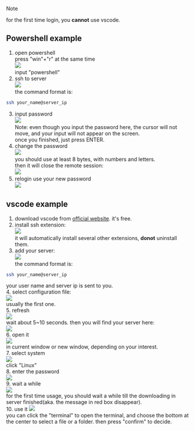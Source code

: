 > [!NOTE]
> for the first time login, you **cannot** use vscode.  
## Powershell example
1. open powershell  
press "win"+"r" at the same time  
![](imgs/2023-11-11-02-36-29.png)  
input "powershell"  
2. ssh to server  
![](imgs/2023-11-11-02-37-33.png)  
the command format is:  
```bash
ssh your_name@server_ip
```
3. input password  
![](imgs/2023-11-11-02-38-08.png)  
Note: even though you input the password here, the cursor will not move, and your input will not appear on the screen.  
once you finished, just press ENTER.  
4. change the password  
![](imgs/2023-11-11-02-44-37.png)  
you should use at least 8 bytes, with numbers and letters.  
then it will close the remote session:  
![](imgs/2023-11-11-02-47-15.png)  
5. relogin use your new password  
![](imgs/2023-11-11-02-48-04.png)  

## vscode example
1. download vscode from [official website](https://code.visualstudio.com/Download). it's free.  
2. install ssh extension:  
![](imgs/2023-11-11-02-19-26.png)  
it will automatically install several other extensions,  **donot** uninstall them.  
3. add your server:  
![](imgs/2023-11-11-02-23-00.png)  
the command format is:  
```bash
ssh your_name@server_ip
```
your user name and server ip is sent to you.  
4. select configuration file:   
![](imgs/2023-11-11-02-25-20.png)    
usually the first one.  
5. refresh  
![](imgs/2023-11-11-02-26-17.png)  
wait about 5~10 seconds. then you will find your server here:  
![](imgs/2023-11-11-02-27-00.png)  
6. open it  
![](imgs/2023-11-11-02-27-43.png)  
in current window or new window, depending on your interest.  
7. select system  
![](imgs/2023-11-11-02-28-58.png)  
click "Linux"  
8. enter the password  
![](imgs/2023-11-11-02-29-44.png)  
9. wait a while  
![](imgs/2023-11-11-02-49-00.png)  
for the first time usage, you should wait a while till the downloading in server finished(aka. the message in red box disappear).  
10. use it
![](imgs/2023-11-11-02-52-33.png)  
you can click the "terminal" to open the terminal, and choose the bottom at the center to select a file or a folder. then press "confirm" to decide.  